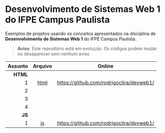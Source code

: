 # Desenvolvimento de Sistemas Web 1 do IFPE Campus Paulista

Exemplos de projetos usando os conceitos apresentados na disciplina de **Desenvolvimento de Sistemas Web 1** do IFPE Campus Paulista.


> **Aviso**: Este repositório está em evolução. 
> Os códigos podem mudar ou desaparecer sem nenhum aviso


Assunto| Arquivo | Online 
---:|:---:|:---:|
**HTML** |  | 
1 | [html](#)| https://github.com/rodrigoclira/devweb1/
2 |  | 
3 |  | 
4 |  | 
**JS**|  | 
1 | [js](#) | https://github.com/rodrigoclira/devweb1/


<br>

